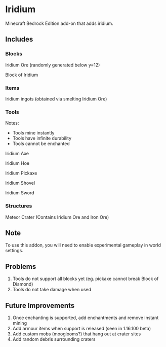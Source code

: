 # Iridium
Minecraft Bedrock Edition add-on that adds iridium.

## Includes
### Blocks
Iridium Ore (randomly generated below y=12)

Block of Iridium

### Items
Iridium ingots (obtained via smelting Iridium Ore)

### Tools
Notes:
- Tools mine instantly
- Tools have infinite durability
- Tools cannot be enchanted

Iridium Axe

Iridium Hoe

Iridium Pickaxe

Iridium Shovel

Iridium Sword

### Structures
Meteor Crater (Contains Iridium Ore and Iron Ore)

## Note
To use this addon, you will need to enable experimental gameplay in world settings.

## Problems
1. Tools do not support all blocks yet (eg. pickaxe cannot break Block of Diamond)
2. Tools do not take damage when used

## Future Improvements
1. Once enchanting is supported, add enchantments and remove instant mining
2. Add armour items when support is released (seen in 1.16.100 beta)
3. Add custom mobs (mooglooms?) that hang out at crater sites
4. Add random debris surrounding craters
